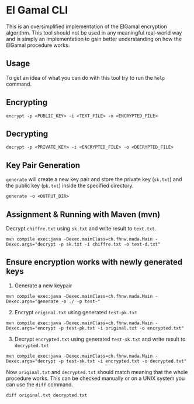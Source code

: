# El Gamal CLI

This is an oversimplified implementation of the ElGamal encryption algorithm.
This tool should not be used in any meaningful real-world way and is simply an implementation to gain better understanding on how the ElGamal procedure works.

## Usage
To get an idea of what you can do with this tool try to run the `help` command.

## Encrypting
```shell
encrypt -p <PUBLIC_KEY> -i <TEXT_FILE> -o <ENCRYPTED_FILE>
```

## Decrypting
```shell
decrypt -p <PRIVATE_KEY> -i <ENCRYPTED_FILE> -o <DECRYPTED_FILE> 
```

## Key Pair Generation
`generate` will create a new key pair and store the private key (`sk.txt`) and the public key (`pk.txt`) inside the specified directory.

```shell
generate -o <OUTPUT_DIR>
```

## Assignment & Running with Maven (mvn)

Decrypt `chiffre.txt` using `sk.txt` and write result to `text.txt`.

```shell
mvn compile exec:java -Dexec.mainClass=ch.fhnw.mada.Main -Dexec.args="decrypt -p sk.txt -i chiffre.txt -o text-d.txt"
```

## Ensure encryption works with newly generated keys

1. Generate a new keypair
```shell
mvn compile exec:java -Dexec.mainClass=ch.fhnw.mada.Main -Dexec.args="generate -o ./ -p test-"
```
2. Encrypt `original.txt` using generated `test-pk.txt`
```shell
mvn compile exec:java -Dexec.mainClass=ch.fhnw.mada.Main -Dexec.args="encrypt -p test-pk.txt -i original.txt -o encrypted.txt"
```
3. Decrypt `encrypted.txt` using generated `test-sk.txt` and write result to `decrypted.txt`
```shell
mvn compile exec:java -Dexec.mainClass=ch.fhnw.mada.Main -Dexec.args="decrypt -p test-sk.txt -i encrypted.txt -o decrypted.txt"
```
Now `original.txt` and `decrypted.txt` should match meaning that the whole procedure works. 
This can be checked manually or on a UNIX system you can use the `diff` command.
```shell
diff original.txt decrypted.txt
```

